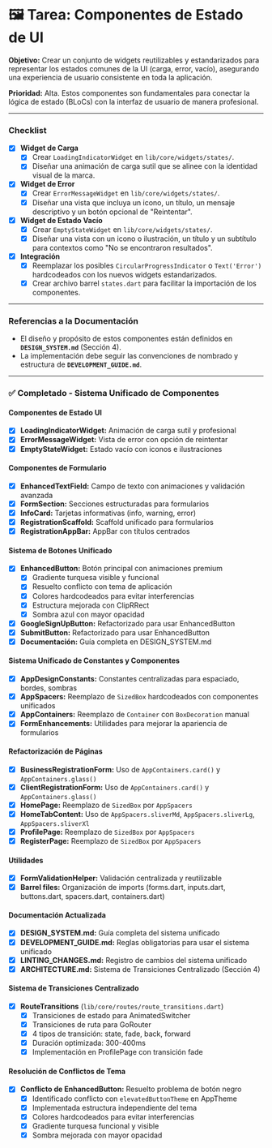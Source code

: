 # 🖼️ Tarea: Componentes de Estado de UI

**Objetivo:** Crear un conjunto de widgets reutilizables y estandarizados para representar los estados comunes de la UI (carga, error, vacío), asegurando una experiencia de usuario consistente en toda la aplicación.

**Prioridad:** Alta. Estos componentes son fundamentales para conectar la lógica de estado (BLoCs) con la interfaz de usuario de manera profesional.

---

### Checklist

- [x] **Widget de Carga**
  - [x] Crear `LoadingIndicatorWidget` en `lib/core/widgets/states/`.
  - [x] Diseñar una animación de carga sutil que se alinee con la identidad visual de la marca.

- [x] **Widget de Error**
  - [x] Crear `ErrorMessageWidget` en `lib/core/widgets/states/`.
  - [x] Diseñar una vista que incluya un icono, un título, un mensaje descriptivo y un botón opcional de "Reintentar".

- [x] **Widget de Estado Vacío**
  - [x] Crear `EmptyStateWidget` en `lib/core/widgets/states/`.
  - [x] Diseñar una vista con un icono o ilustración, un título y un subtítulo para contextos como "No se encontraron resultados".

- [x] **Integración**
  - [x] Reemplazar los posibles `CircularProgressIndicator` o `Text('Error')` hardcodeados con los nuevos widgets estandarizados.
  - [x] Crear archivo barrel `states.dart` para facilitar la importación de los componentes.

---

### Referencias a la Documentación

- El diseño y propósito de estos componentes están definidos en **`DESIGN_SYSTEM.md`** (Sección 4).
- La implementación debe seguir las convenciones de nombrado y estructura de **`DEVELOPMENT_GUIDE.md`**.

---

### ✅ Completado - Sistema Unificado de Componentes

#### Componentes de Estado UI
- [x] **LoadingIndicatorWidget:** Animación de carga sutil y profesional
- [x] **ErrorMessageWidget:** Vista de error con opción de reintentar
- [x] **EmptyStateWidget:** Estado vacío con iconos e ilustraciones

#### Componentes de Formulario
- [x] **EnhancedTextField:** Campo de texto con animaciones y validación avanzada
- [x] **FormSection:** Secciones estructuradas para formularios
- [x] **InfoCard:** Tarjetas informativas (info, warning, error)
- [x] **RegistrationScaffold:** Scaffold unificado para formularios
- [x] **RegistrationAppBar:** AppBar con títulos centrados

#### Sistema de Botones Unificado
- [x] **EnhancedButton:** Botón principal con animaciones premium
  - [x] Gradiente turquesa visible y funcional
  - [x] Resuelto conflicto con tema de aplicación
  - [x] Colores hardcodeados para evitar interferencias
  - [x] Estructura mejorada con ClipRRect
  - [x] Sombra azul con mayor opacidad
- [x] **GoogleSignUpButton:** Refactorizado para usar EnhancedButton
- [x] **SubmitButton:** Refactorizado para usar EnhancedButton
- [x] **Documentación:** Guía completa en DESIGN_SYSTEM.md

#### Sistema Unificado de Constantes y Componentes
- [x] **AppDesignConstants:** Constantes centralizadas para espaciado, bordes, sombras
- [x] **AppSpacers:** Reemplazo de `SizedBox` hardcodeados con componentes unificados
- [x] **AppContainers:** Reemplazo de `Container` con `BoxDecoration` manual
- [x] **FormEnhancements:** Utilidades para mejorar la apariencia de formularios

#### Refactorización de Páginas
- [x] **BusinessRegistrationForm:** Uso de `AppContainers.card()` y `AppContainers.glass()`
- [x] **ClientRegistrationForm:** Uso de `AppContainers.card()` y `AppContainers.glass()`
- [x] **HomePage:** Reemplazo de `SizedBox` por `AppSpacers`
- [x] **HomeTabContent:** Uso de `AppSpacers.sliverMd`, `AppSpacers.sliverLg`, `AppSpacers.sliverXl`
- [x] **ProfilePage:** Reemplazo de `SizedBox` por `AppSpacers`
- [x] **RegisterPage:** Reemplazo de `SizedBox` por `AppSpacers`

#### Utilidades
- [x] **FormValidationHelper:** Validación centralizada y reutilizable
- [x] **Barrel files:** Organización de imports (forms.dart, inputs.dart, buttons.dart, spacers.dart, containers.dart)

#### Documentación Actualizada
- [x] **DESIGN_SYSTEM.md:** Guía completa del sistema unificado
- [x] **DEVELOPMENT_GUIDE.md:** Reglas obligatorias para usar el sistema unificado
- [x] **LINTING_CHANGES.md:** Registro de cambios del sistema unificado
- [x] **ARCHITECTURE.md:** Sistema de Transiciones Centralizado (Sección 4)

#### Sistema de Transiciones Centralizado
- [x] **RouteTransitions** (`lib/core/routes/route_transitions.dart`)
  - [x] Transiciones de estado para AnimatedSwitcher
  - [x] Transiciones de ruta para GoRouter
  - [x] 4 tipos de transición: state, fade, back, forward
  - [x] Duración optimizada: 300-400ms
  - [x] Implementación en ProfilePage con transición fade

#### Resolución de Conflictos de Tema
- [x] **Conflicto de EnhancedButton:** Resuelto problema de botón negro
  - [x] Identificado conflicto con `elevatedButtonTheme` en AppTheme
  - [x] Implementada estructura independiente del tema
  - [x] Colores hardcodeados para evitar interferencias
  - [x] Gradiente turquesa funcional y visible
  - [x] Sombra mejorada con mayor opacidad

